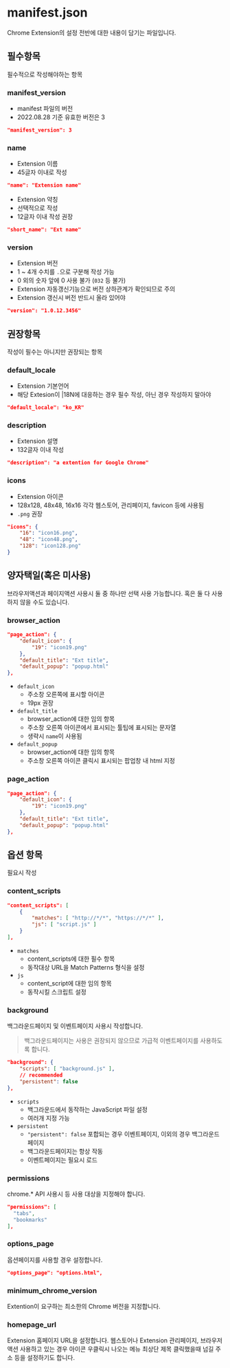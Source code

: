 # manifest.json
Chrome Extension의 설정 전반에 대한 내용이 담기는 파일입니다.

## 필수항목
필수적으로 작성해야하는 항목
### manifest_version
- manifest 파일의 버전
- 2022.08.28 기준 유효한 버전은 3
```json
"manifest_version": 3
```

### name
- Extension 이름
- 45글자 이내로 작성
```json
"name": "Extension name"
```

- Extension 약칭
- 선택적으로 작성
- 12글자 이내 작성 권장
```json
"short_name": "Ext name"
```

### version
- Extension 버전
- 1 ~ 4개 수치를 `.`으로 구분해 작성 가능
- 0 외의 숫자 앞에 0 사용 불가 (`032` 등 불가)
- Extension 자동갱신기능으로 버전 상하관계가 확인되므로 주의
- Extension 갱신시 버전 반드시 올라 있어야
```json
"version": "1.0.12.3456"
```

## 권장항목
작성이 필수는 아니지만 권장되는 항목

### default_locale
- Extension 기본언어
- 해당 Extesion이 |18N에 대응하는 경우 필수 작성, 아닌 경우 작성하지 말아야
```json
"default_locale": "ko_KR"
```

### description
- Extension 설명
- 132글자 이내 작성
```json
"description": "a extention for Google Chrome"
```

### icons
- Extension 아이콘
- 128x128, 48x48, 16x16 각각 웹스토어, 관리페이지, favicon 등에 사용됨
- `.png` 권장
```json
"icons": {
    "16": "icon16.png",
    "48": "icon48.png",
    "128": "icon128.png"
}
```

## 양자택일(혹은 미사용)
브라우저액션과 페이지액션 사용시 둘 중 하나만 선택 사용 가능합니다. 혹은 둘 다 사용하지 않을 수도 있습니다.

### browser_action
```json
"page_action": {
    "default_icon": {
        "19": "icon19.png"
    },
    "default_title": "Ext title",
    "default_popup": "popup.html"
},
```
- `default_icon`
  - 주소창 오른쪽에 표시할 아이콘
  - 19px 권장
- `default_title`
  - browser_action에 대한 임의 항목
  - 주소창 오른쪽 아이콘에서 표시되는 툴팁에 표시되는 문자열
  - 생략시 `name`이 사용됨
- `default_popup`
  - browser_action에 대한 임의 항목
  - 주소창 오른쪽 아이콘 클릭시 표시되는 팝업창 내 html 지정

### page_action
```json
"page_action": {
    "default_icon": {
        "19": "icon19.png"
    },
    "default_title": "Ext title",
    "default_popup": "popup.html"
},
```

## 옵션 항목
필요시 작성

### content_scripts
```json
"content_scripts": [
    {
        "matches": [ "http://*/*", "https://*/*" ],
        "js": [ "script.js" ]
    }
],
```
- `matches`
  - content_scripts에 대한 필수 항목
  - 동작대상 URL을 Match Patterns 형식을 설정
- `js`
  - content_script에 대한 임의 항목
  - 동작시킬 스크립트 설정


### background
백그라운드페이지 및 이벤트페이지 사용시 작성합니다.
> 백그라운드페이지는 사용은 권장되지 않으므로 가급적 이벤트페이지를 사용하도록 합니다.
```json
"background": {
    "scripts": [ "background.js" ],
    // recommended
    "persistent": false
},
```
- `scripts`
  - 백그라운드에서 동작하는 JavaScript 파일 설정
  - 여러개 지정 가능
- `persistent`
  - `"persistent": false` 포합되는 경우 이벤트페이지, 이외의 경우 백그라운드페이지
  - 백그라운드페이지는 항상 작동
  - 이벤트페이지는 필요시 로드

### permissions
chrome.* API 사용시 등 사용 대상을 지정해야 합니다.
```json
"permissions": [
  "tabs",
  "bookmarks"
],
```

### options_page
옵션페이지를 사용할 경우 설정합니다.
```json
"options_page": "options.html",
```

### minimum_chrome_version
Extention이 요구하는 최소한의 Chrome 버전을 지정합니다.

### homepage_url
Extension 홈페이지 URL을 설정합니다. 웹스토어나 Extension 관리페이지, 브라우저액션 사용하고 있는 경우 아이콘 우클릭시 나오는 메뉴 최상단 제목 클릭했을때 넘길 주소 등을 설정하기도 합니다.
